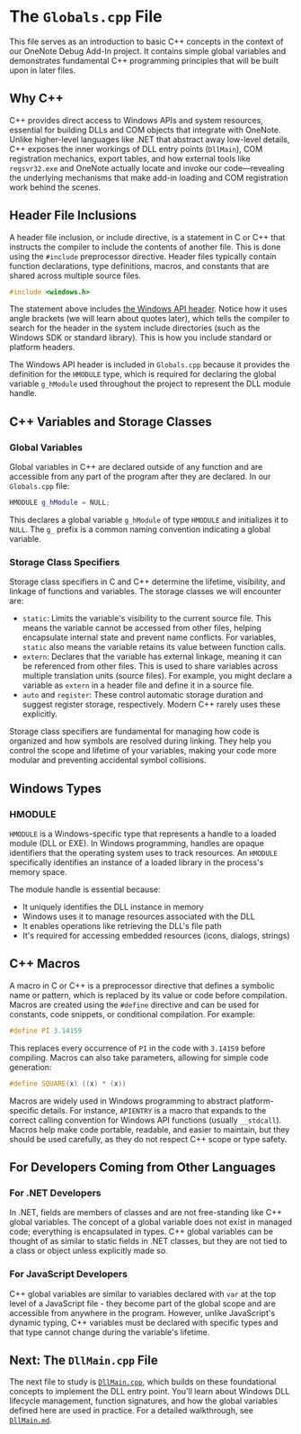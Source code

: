 # The `Globals.cpp` File

This file serves as an introduction to basic C++ concepts in the context of our
OneNote Debug Add-In project. It contains simple global variables and
demonstrates fundamental C++ programming principles that will be built upon in
later files.

## Why C++

C++ provides direct access to Windows APIs and system resources, essential for
building DLLs and COM objects that integrate with OneNote. Unlike higher-level
languages like .NET that abstract away low-level details, C++ exposes the inner
workings of DLL entry points (`DllMain`), COM registration mechanics, export
tables, and how external tools like `regsvr32.exe` and OneNote actually locate
and invoke our code—revealing the underlying mechanisms that make add-in loading
and COM registration work behind the scenes.

## Header File Inclusions

A header file inclusion, or include directive, is a statement in C or C++ that
instructs the compiler to include the contents of another file. This is done
using the `#include` preprocessor directive. Header files typically contain
function declarations, type definitions, macros, and constants that are shared
across multiple source files.

```cpp
#include <windows.h>
```

The statement above includes [the Windows API header][winnt]. Notice how it uses
angle brackets (we will learn about quotes later), which tells the compiler to
search for the header in the system include directories (such as the Windows SDK
or standard library). This is how you include standard or platform headers.

The Windows API header is included in `Globals.cpp` because it provides the
definition for the `HMODULE` type, which is required for declaring the global
variable `g_hModule` used throughout the project to represent the DLL module
handle.

## C++ Variables and Storage Classes

### Global Variables

Global variables in C++ are declared outside of any function and are accessible
from any part of the program after they are declared. In our `Globals.cpp` file:

```cpp
HMODULE g_hModule = NULL;
```

This declares a global variable `g_hModule` of type `HMODULE` and initializes it
to `NULL`. The `g_` prefix is a common naming convention indicating a global
variable.

### Storage Class Specifiers

Storage class specifiers in C and C++ determine the lifetime, visibility, and
linkage of functions and variables. The storage classes we will encounter are:

- `static`: Limits the variable's visibility to the current source file. This
  means the variable cannot be accessed from other files, helping encapsulate
  internal state and prevent name conflicts. For variables, `static` also means
  the variable retains its value between function calls.
- `extern`: Declares that the variable has external linkage, meaning it can be
  referenced from other files. This is used to share variables across multiple
  translation units (source files). For example, you might declare a variable as
  `extern` in a header file and define it in a source file.
- `auto` and `register`: These control automatic storage duration and suggest
  register storage, respectively. Modern C++ rarely uses these explicitly.

Storage class specifiers are fundamental for managing how code is organized and
how symbols are resolved during linking. They help you control the scope and
lifetime of your variables, making your code more modular and preventing
accidental symbol collisions.

## Windows Types

### HMODULE

`HMODULE` is a Windows-specific type that represents a handle to a loaded module
(DLL or EXE). In Windows programming, handles are opaque identifiers that the
operating system uses to track resources. An `HMODULE` specifically identifies
an instance of a loaded library in the process's memory space.

The module handle is essential because:

- It uniquely identifies the DLL instance in memory
- Windows uses it to manage resources associated with the DLL
- It enables operations like retrieving the DLL's file path
- It's required for accessing embedded resources (icons, dialogs, strings)

## C++ Macros

A macro in C or C++ is a preprocessor directive that defines a symbolic name or
pattern, which is replaced by its value or code before compilation. Macros are
created using the `#define` directive and can be used for constants, code
snippets, or conditional compilation. For example:

```cpp
#define PI 3.14159
```

This replaces every occurrence of `PI` in the code with `3.14159` before
compiling. Macros can also take parameters, allowing for simple code generation:

```cpp
#define SQUARE(x) ((x) * (x))
```

Macros are widely used in Windows programming to abstract platform-specific
details. For instance, `APIENTRY` is a macro that expands to the correct calling
convention for Windows API functions (usually `__stdcall`). Macros help make
code portable, readable, and easier to maintain, but they should be used
carefully, as they do not respect C++ scope or type safety.

## For Developers Coming from Other Languages

### For .NET Developers

In .NET, fields are members of classes and are not free-standing like C++ global
variables. The concept of a global variable does not exist in managed code;
everything is encapsulated in types. C++ global variables can be thought of as
similar to static fields in .NET classes, but they are not tied to a class or
object unless explicitly made so.

### For JavaScript Developers

C++ global variables are similar to variables declared with `var` at the top
level of a JavaScript file - they become part of the global scope and are
accessible from anywhere in the program. However, unlike JavaScript's dynamic
typing, C++ variables must be declared with specific types and that type cannot
change during the variable's lifetime.

## Next: The `DllMain.cpp` File

The next file to study is [`DllMain.cpp`](DllMain.cpp), which builds on these
foundational concepts to implement the DLL entry point. You'll learn about
Windows DLL lifecycle management, function signatures, and how the global
variables defined here are used in practice. For a detailed walkthrough, see
[`DllMain.md`](DllMain.md).

[winnt]:
  https://learn.microsoft.com/en-us/windows/win32/api/winnt/
  "winnt.h header"
